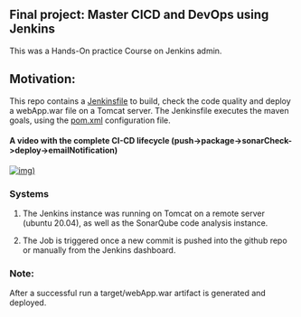 ## Final project: Master CICD and DevOps using Jenkins ##
This was a  Hands-On practice Course on Jenkins admin.

## Motivation: ##
This repo contains a [Jenkinsfile](https://github.com/rolandoworks/jenkinsWebAppDeployment/blob/master/Jenkinsfile) to build, check the code quality and deploy a webApp.war file on a Tomcat server. The Jenkinsfile executes the maven goals, using the [pom.xml](https://github.com/rolandoworks/jenkinsWebAppDeployment/blob/master/pom.xml) configuration file.

#### A video with the complete CI-CD lifecycle (push->package->sonarCheck->deploy->emailNotification) ####
[![img)](view)](https://user-images.githubusercontent.com/54998736/177064552-366da9aa-83e8-4bea-85ae-bb8afbbcb00c.mp4)

### Systems ###
1) The Jenkins instance was running on Tomcat on a remote server (ubuntu 20.04), as well as the SonarQube code analysis instance.

2) The Job is triggered once a new commit is pushed into the github repo or manually from the Jenkins dashboard.

### Note: ###
After a successful run a target/webApp.war artifact is generated and deployed.

